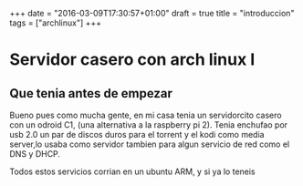 +++
date = "2016-03-09T17:30:57+01:00"
draft = true
title = "introduccion"
tags = ["archlinux"]
+++


# Servidor casero con arch linux I

## Que tenia antes de empezar

Bueno pues como mucha gente, en mi casa tenia un servidorcito casero
con un odroid C1, (una alternativa a la raspberry pi 2). Tenia enchufao por usb 2.0
un par de discos duros para el torrent y el kodi como media server,lo usaba como
servidor tambien para algun servicio de red como el DNS y DHCP.

Todos estos servicios corrian en un ubuntu ARM, y si ya lo teneis 
